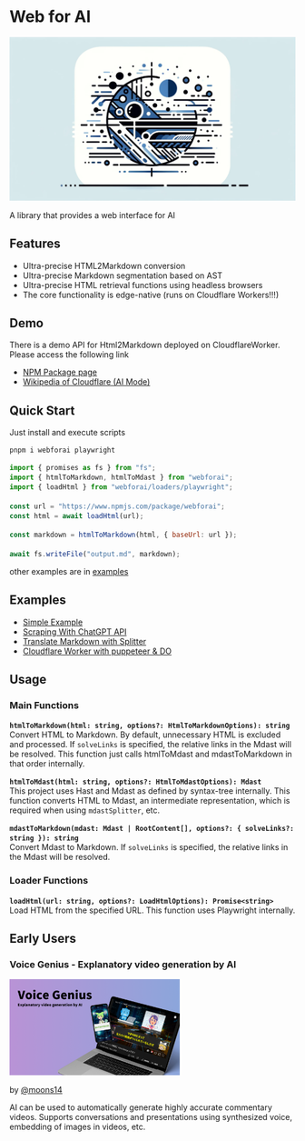 # Web for AI

![LOGO](https://github.com/inaridiy/webforai/blob/main/images/logo.webp)

A library that provides a web interface for AI

## Features

- Ultra-precise HTML2Markdown conversion
- Ultra-precise Markdown segmentation based on AST
- Ultra-precise HTML retrieval functions using headless browsers
- The core functionality is edge-native (runs on Cloudflare Workers!!!)

## Demo

There is a demo API for Html2Markdown deployed on CloudflareWorker. Please access the following link

- [NPM Package page](https://webforai.inaridiy.workers.dev/?url=https://www.npmjs.com/package/webforai)
- [Wikipedia of Cloudflare (AI Mode)](https://webforai.inaridiy.workers.dev/?url=https://en.wikipedia.org/wiki/Cloudflare&mode=ai)

## Quick Start

Just install and execute scripts

```bash
pnpm i webforai playwright
```

```js
import { promises as fs } from "fs";
import { htmlToMarkdown, htmlToMdast } from "webforai";
import { loadHtml } from "webforai/loaders/playwright";

const url = "https://www.npmjs.com/package/webforai";
const html = await loadHtml(url);

const markdown = htmlToMarkdown(html, { baseUrl: url });

await fs.writeFile("output.md", markdown);
```

other examples are in [examples](./examples/simple/src/index.ts)

## Examples

- [Simple Example](https://github.com/inaridiy/webforai/tree/main/examples/simple/src/index.ts)
- [Scraping With ChatGPT API](https://github.com/inaridiy/webforai/blob/main/examples/scraping/src/index.ts)
- [Translate Markdown with Splitter](https://github.com/inaridiy/webforai/tree/main/examples/translate)
- [Cloudflare Worker with puppeteer & DO](https://github.com/inaridiy/webforai/tree/main/examples/worker)

## Usage

### Main Functions

**`htmlToMarkdown(html: string, options?: HtmlToMarkdownOptions): string`**  
Convert HTML to Markdown. By default, unnecessary HTML is excluded and processed.
If `solveLinks` is specified, the relative links in the Mdast will be resolved.
This function just calls htmlToMdast and mdastToMarkdown in that order internally.

**`htmlToMdast(html: string, options?: HtmlToMdastOptions): Mdast`**  
This project uses Hast and Mdast as defined by syntax-tree internally.
This function converts HTML to Mdast, an intermediate representation, which is required when using `mdastSplitter`, etc.

**`mdastToMarkdown(mdast: Mdast | RootContent[], options?: { solveLinks?: string }): string`**  
Convert Mdast to Markdown. If `solveLinks` is specified, the relative links in the Mdast will be resolved.

### Loader Functions

**`loadHtml(url: string, options?: LoadHtmlOptions): Promise<string>`**  
Load HTML from the specified URL. This function uses Playwright internally.

## Early Users

### Voice Genius - Explanatory video generation by AI

<img src="https://github.com/inaridiy/webforai/blob/main/images/voice-genius.png" width="300px">

by [@moons14](https://twitter.com/moons_dev)

AI can be used to automatically generate highly accurate commentary videos.
Supports conversations and presentations using synthesized voice, embedding of images in videos, etc.
